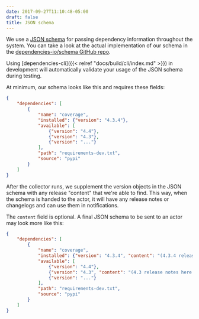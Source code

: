 ```yaml
---
date: 2017-09-27T11:10:48-05:00
draft: false
title: JSON schema
---
```


We use a [JSON schema](http://json-schema.org/) for passing dependency
information throughout the system. You can take a look at the actual implementation
of our schema in the [dependencies-io/schema GitHub repo](https://github.com/dependencies-io/schema).

Using [dependencies-cli]({{< relref "docs/build/cli/index.md" >}}) in development will
automatically validate your usage of the JSON schema during testing.

At minimum, our schema looks like this and requires these fields:

```json
{
    "dependencies": [
        {
            "name": "coverage",
            "installed": {"version": "4.3.4"},
            "available": [
                {"version": "4.4"},
                {"version": "4.3"},
                {"version": "..."}
            ],
            "path": "requirements-dev.txt",
            "source": "pypi"
        }
    ]
}
```

After the collector runs, we supplement the version objects in the JSON schema
with any release "content" that we're able to find. This way, when the schema is
handed to the actor, it will have any release notes or changelogs and can use
them in notifications.

The `content` field is optional. A final JSON schema to be sent to an actor may
look more like this:

```json
{
    "dependencies": [
        {
            "name": "coverage",
            "installed": {"version": "4.3.4", "content": "(4.3.4 release notes here...)"},
            "available": [
                {"version": "4.4"},
                {"version": "4.3", "content": "(4.3 release notes here...)"},
                {"version": "..."}
            ],
            "path": "requirements-dev.txt",
            "source": "pypi"
        }
    ]
}
```
